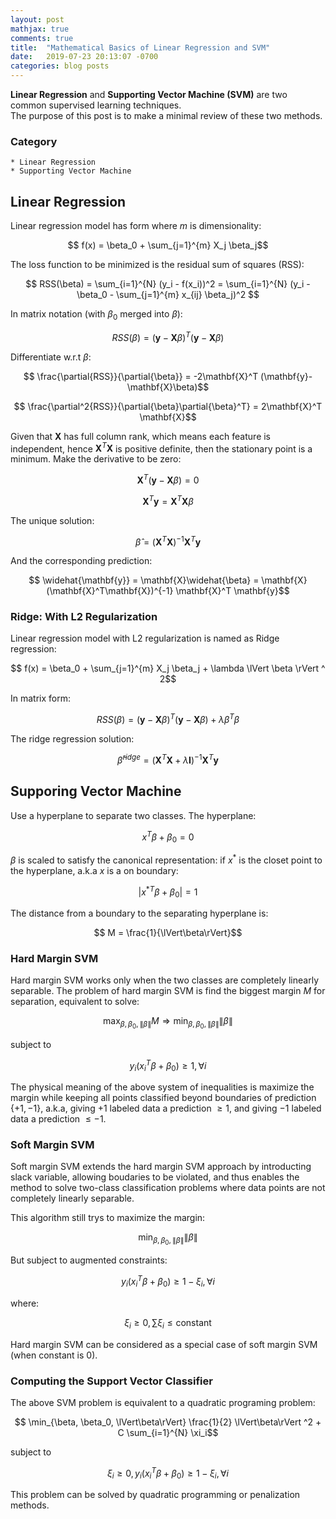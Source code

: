 ```yaml
---
layout: post
mathjax: true
comments: true
title:  "Mathematical Basics of Linear Regression and SVM"
date:   2019-07-23 20:13:07 -0700
categories: blog posts
---
```


**Linear Regression** and **Supporting Vector Machine (SVM)** are two common supervised learning techniques.  
The purpose of this post is to make a minimal review of these two methods.

### Category
```
* Linear Regression
* Supporting Vector Machine
```

## Linear Regression

Linear regression model has form where $m$ is dimensionality:

$$ f(x) = \beta_0 + \sum_{j=1}^{m} X_j \beta_j$$

The loss function to be minimized is the residual sum of squares (RSS):

$$ RSS(\beta) = \sum_{i=1}^{N} (y_i - f(x_i))^2 = \sum_{i=1}^{N} (y_i - \beta_0 - \sum_{j=1}^{m} x_{ij} \beta_j)^2 $$

In matrix notation (with $\beta_0$ merged into $\beta$):

$$ RSS(\beta) = (\mathbf{y}-\mathbf{X}\beta)^{T}(\mathbf{y}-\mathbf{X}\beta)$$

Differentiate w.r.t $\beta$:

$$ \frac{\partial{RSS}}{\partial{\beta}} = -2\mathbf{X}^T (\mathbf{y}-\mathbf{X}\beta)$$

$$ \frac{\partial^2{RSS}}{\partial{\beta}\partial{\beta}^T} = 2\mathbf{X}^T \mathbf{X}$$

Given that $\mathbf{X}$ has full column rank, which means each feature is independent, hence $\mathbf{X}^T \mathbf{X}$ is positive definite, then the stationary point is a minimum. Make the derivative to be zero:

$$\mathbf{X}^T (\mathbf{y}-\mathbf{X}\beta) = 0$$

$$\mathbf{X}^T \mathbf{y}= \mathbf{X}^T\mathbf{X}\beta$$

The unique solution:

$$ \widehat{\beta} = (\mathbf{X}^T\mathbf{X})^{-1} \mathbf{X}^T \mathbf{y}$$

And the corresponding prediction:

$$ \widehat{\mathbf{y}} = \mathbf{X}\widehat{\beta} = \mathbf{X}(\mathbf{X}^T\mathbf{X})^{-1} \mathbf{X}^T \mathbf{y}$$

### Ridge: With L2 Regularization ###

Linear regression model with L2 regularization is named as Ridge regression: 

$$ f(x) = \beta_0 + \sum_{j=1}^{m} X_j \beta_j + \lambda \lVert \beta \rVert ^ 2$$

In matrix form:

$$ RSS(\beta) = (\mathbf{y}-\mathbf{X}\beta)^{T}(\mathbf{y}-\mathbf{X}\beta) + \lambda \beta^T \beta $$

The ridge regression solution:

$$ \widehat{\beta}^{ridge} = (\mathbf{X}^T\mathbf{X}+\lambda \mathbf{I})^{-1} \mathbf{X}^T \mathbf{y}$$

## Supporing Vector Machine

Use a hyperplane to separate two classes. The hyperplane:

$$ x^T \beta + \beta_0 = 0$$

$\beta$ is scaled to satisfy the canonical representation: if $x^*$ is the closet point to the hyperplane, a.k.a $x$ is a on boundary:

$$ |{x^*}^T \beta + \beta_0| = 1$$

The distance from a boundary to the separating hyperplane is:

$$ M = \frac{1}{\lVert\beta\rVert}$$

### Hard Margin SVM ###

Hard margin SVM works only when the two classes are completely linearly separable. The problem of hard margin SVM is find the biggest margin $M$ for separation, equivalent to solve:

$$ \max_{\beta, \beta_0, \lVert\beta\rVert} M \Rightarrow \min_{\beta, \beta_0, \lVert\beta\rVert} \lVert\beta\rVert$$

subject to

$$ y_i(x_i^T\beta + \beta_0) \geq 1, \forall i$$

The physical meaning of the above system of inequalities is maximize the margin while keeping all points classified beyond boundaries of prediction $\{+1, -1\}$, a.k.a, giving $+1$ labeled data a prediction $\geq 1$, and giving $-1$ labeled data a prediction $\leq -1$.

### Soft Margin SVM ###

Soft margin SVM extends the hard margin SVM approach by introducting slack variable, allowing boudaries to be violated, and thus enables the method to solve two-class classification problems where data points are not completely linearly separable. 

This algorithm still trys to maximize the margin:

$$ \min_{\beta, \beta_0, \lVert\beta\rVert} \lVert\beta\rVert$$

But subject to augmented constraints:

$$ y_i(x_i^T\beta + \beta_0) \geq 1 - \xi_i, \forall i$$

where:

$$\xi_i \geq 0, \sum \xi_i \leq \text{constant}$$

Hard margin SVM  can be considered as a special case of soft margin SVM (when constant is $0$). 

### Computing the Support Vector Classifier ###
The above SVM problem is equivalent to a quadratic programing problem:

$$ \min_{\beta, \beta_0, \lVert\beta\rVert} \frac{1}{2} \lVert\beta\rVert ^2 + C \sum_{i=1}^{N} \xi_i$$

subject to

$$ \xi_i \geq 0,y_i(x_i^T\beta + \beta_0) \geq 1 - \xi_i, \forall i$$

This problem can be solved by quadratic programming or penalization methods.